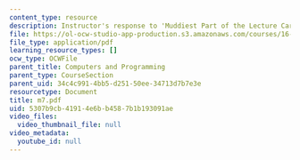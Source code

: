 ```yaml
---
content_type: resource
description: Instructor's response to 'Muddiest Part of the Lecture Cards'.
file: https://ol-ocw-studio-app-production.s3.amazonaws.com/courses/16-01-unified-engineering-i-ii-iii-iv-fall-2005-spring-2006/5307b9cb41914e6bb4587b1b193091ae_m7.pdf
file_type: application/pdf
learning_resource_types: []
ocw_type: OCWFile
parent_title: Computers and Programming
parent_type: CourseSection
parent_uid: 34c4c991-4bb5-d251-50ee-34713d7b7e3e
resourcetype: Document
title: m7.pdf
uid: 5307b9cb-4191-4e6b-b458-7b1b193091ae
video_files:
  video_thumbnail_file: null
video_metadata:
  youtube_id: null
---
```

